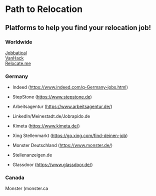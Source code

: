 # Path to Relocation

## Platforms to help you find your relocation job!

### Worldwide
[Jobbatical](https://jobbatical.com)<br>
[VanHack](https://vanhack.com/candidates?invite=carlosdem) <br>
[Relocate.me](https://relocate.me/)


### Germany

- Indeed (https://www.indeed.com/q-Germany-jobs.html)

- StepStone (https://www.stepstone.de)

- Arbeitsagentur (https://www.arbeitsagentur.de/)

- LinkedIn/Meinestadt.de/Jobrapido.de

- Kimeta (https://www.kimeta.de/)

- Xing Stellenmarkt (https://go.xing.com/find-deinen-job)

- Monster Deutschland (https://www.monster.de/)

- Stellenanzeigen.de

- Glassdoor (https://www.glassdoor.de/)

### Canada

Monster (monster.ca
